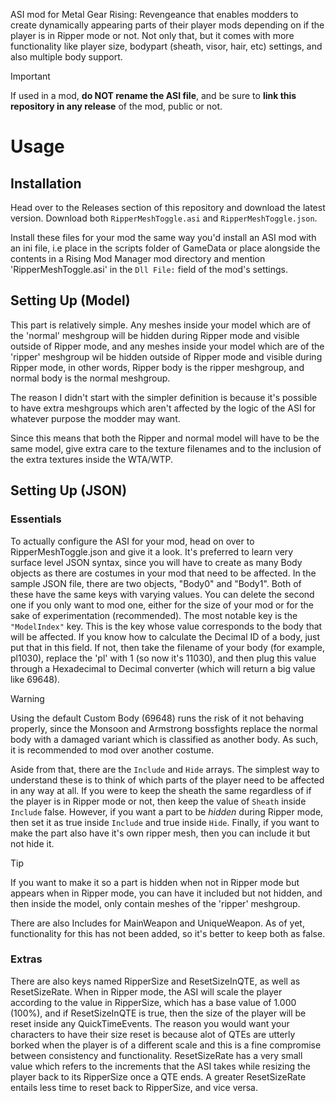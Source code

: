 ASI mod for Metal Gear Rising: Revengeance that enables modders to create dynamically appearing parts of their player mods depending on if the player is in Ripper mode or not. Not only that, but it comes with more functionality like player size, bodypart (sheath, visor, hair, etc) settings, and also multiple body support.

> [!IMPORTANT]
> If used in a mod, **do NOT rename the ASI file**, and be sure to **link this repository in any release** of the mod, public or not.

# Usage

## Installation

Head over to the Releases section of this repository and download the latest version. Download both `RipperMeshToggle.asi` and `RipperMeshToggle.json`.

Install these files for your mod the same way you'd install an ASI mod with an ini file, i.e place in the scripts folder of GameData or place alongside the contents in a Rising Mod Manager mod directory and mention 'RipperMeshToggle.asi' in the `Dll File:` field of the mod's settings.

## Setting Up (Model)

This part is relatively simple. Any meshes inside your model which are of the 'normal' meshgroup will be hidden during Ripper mode and visible outside of Ripper mode, and any meshes inside your model which are of the 'ripper' meshgroup wil be hidden outside of Ripper mode and visible during Ripper mode, in other words, Ripper body is the ripper meshgroup, and normal body is the normal meshgroup.

The reason I didn't start with the simpler definition is because it's possible to have extra meshgroups which aren't affected by the logic of the ASI for whatever purpose the modder may want. 

Since this means that both the Ripper and normal model will have to be the same model, give extra care to the texture filenames and to the inclusion of the extra textures inside the WTA/WTP. 

## Setting Up (JSON)

### Essentials
To actually configure the ASI for your mod, head on over to RipperMeshToggle.json and give it a look. It's preferred to learn very surface level JSON syntax, since you will have to create as many Body objects as there are costumes in your mod that need to be affected. In the sample JSON file, there are two objects, "Body0" and "Body1". Both of these have the same keys with varying values. You can delete the second one if you only want to mod one, either for the size of your mod or for the sake of experimentation (recommended).  The most notable key is the `"ModelIndex"` key. This is the key whose value corresponds to the body that will be affected. If you know how to calculate the Decimal ID of a body, just put that in this field. If not, then take the filename of your body (for example, pl1030), replace the 'pl' with 1 (so now it's 11030), and then plug this value through a Hexadecimal to Decimal converter (which will return a big value like 69648).

> [!WARNING]
> Using the default Custom Body (69648) runs the risk of it not behaving properly, since the Monsoon and Armstrong bossfights replace the normal body with a damaged variant which is classified as another body. As such, it is recommended to mod over another costume.

Aside from that, there are the `Include` and `Hide` arrays. The simplest way to understand these is to think of which parts of the player need to be affected in any way at all. If you were to keep the sheath the same regardless of if the player is in Ripper mode or not, then keep the value of `Sheath` inside `Include` false. However, if you want a part to be *hidden* during Ripper mode, then set it as true inside `Include` and true inside `Hide`. Finally, if you want to make the part also have it's own ripper mesh, then you can include it but not hide it.

> [!TIP]
> If you want to make it so a part is hidden when not in Ripper mode but appears when in Ripper mode, you can have it included but not hidden, and then inside the model, only contain meshes of the 'ripper' meshgroup.

There are also Includes for MainWeapon and UniqueWeapon. As of yet, functionality for this has not been added, so it's better to keep both as false.

### Extras
There are also keys named RipperSize and ResetSizeInQTE, as well as ResetSizeRate. When in Ripper mode, the ASI will scale the player according to the value in RipperSize, which has a base value of 1.000 (100%), and if ResetSizeInQTE is true, then the size of the player will be reset inside any QuickTimeEvents. The reason you would want your characters to have their size reset is because alot of QTEs are utterly borked when the player is of a different scale and this is a fine compromise between consistency and functionality. ResetSizeRate has a very small value which refers to the increments that the ASI takes while resizing the player back to its RipperSize once a QTE ends. A greater ResetSizeRate entails less time to reset back to RipperSize, and vice versa.

